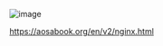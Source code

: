 ![image](https://github.com/user-attachments/assets/2909d54f-86a8-4def-9edb-123a5ebb287d)

https://aosabook.org/en/v2/nginx.html
